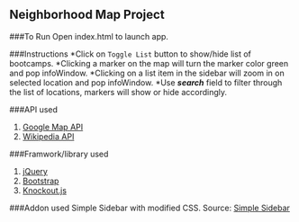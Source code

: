 ## Neighborhood Map Project

###To Run
Open index.html to launch app.

###Instructions
*Click on `Toggle List` button to show/hide list of bootcamps.
*Clicking a marker on the map will turn the marker color green and pop infoWindow.
*Clicking on a list item in the sidebar will zoom in on selected location and pop infoWindow.
*Use **_search_** field to filter through the list of locations, markers will show or hide accordingly.

###API used
1. [Google Map API](https://developers.google.com/maps/documentation/javascript/)
2. [Wikipedia API](https://www.mediawiki.org/wiki/API:Main_page)

###Framwork/library used
1. [jQuery](https://jquery.com/)
2. [Bootstrap](http://getbootstrap.com/)
3. [Knockout.js](http://knockoutjs.com/)

###Addon used
Simple Sidebar with modified CSS.
Source: [Simple Sidebar](https://github.com/BlackrockDigital/startbootstrap-simple-sidebar)